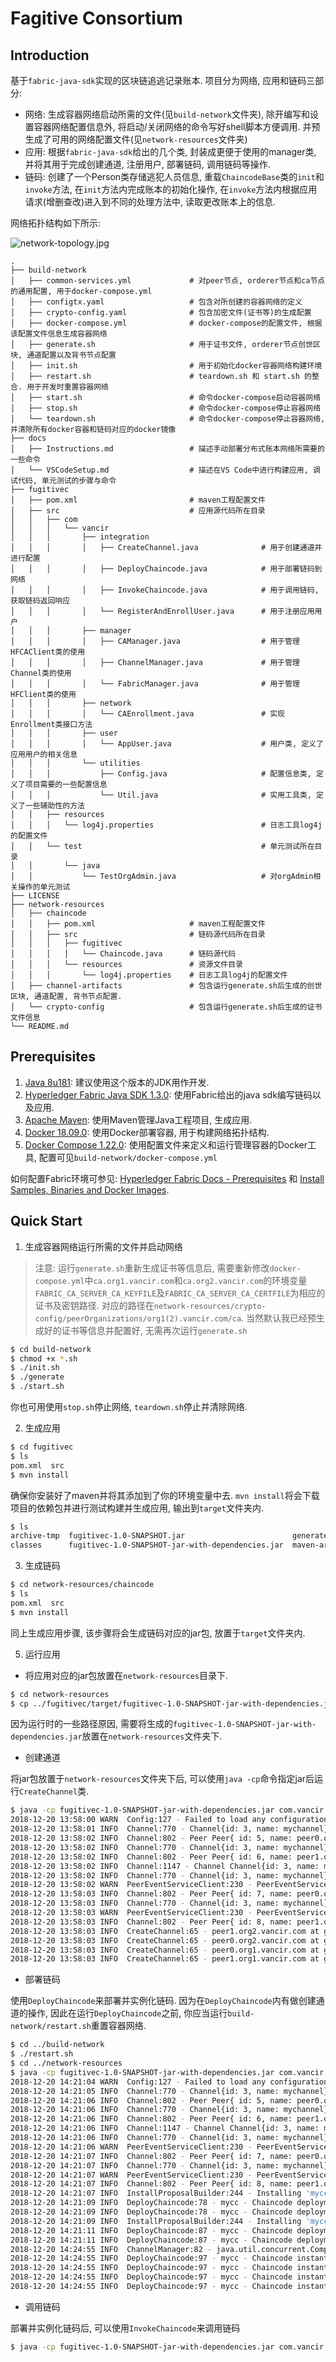 # Fagitive Consortium

## Introduction

基于`fabric-java-sdk`实现的区块链追逃记录账本. 项目分为网络, 应用和链码三部分: 

* 网络: 生成容器网络启动所需的文件(见`build-network`文件夹), 除开编写和设置容器网络配置信息外, 将启动/关闭网络的命令写好shell脚本方便调用. 并预生成了可用的网络配置文件(见`network-resources`文件夹)
* 应用: 根据`fabric-java-sdk`给出的几个类, 封装成更便于使用的manager类, 并将其用于完成创建通道, 注册用户, 部署链码, 调用链码等操作. 
* 链码: 创建了一个Person类存储逃犯人员信息, 重载`ChaincodeBase`类的`init`和`invoke`方法, 在`init`方法内完成账本的初始化操作, 在`invoke`方法内根据应用请求(增删查改)进入到不同的处理方法中, 读取更改账本上的信息.


网络拓扑结构如下所示: 

![network-topology.jpg](docs/network-topology.jpg)

```
.
├── build-network
│   ├── common-services.yml             # 对peer节点, orderer节点和ca节点的通用配置, 用于docker-compose.yml
│   ├── configtx.yaml                   # 包含对所创建的容器网络的定义
│   ├── crypto-config.yaml              # 包含加密文件(证书等)的生成配置
│   ├── docker-compose.yml              # docker-compose的配置文件, 根据该配置文件信息生成容器网络
│   ├── generate.sh                     # 用于证书文件, orderer节点创世区块, 通道配置以及背书节点配置
│   ├── init.sh                         # 用于初始化docker容器网络构建环境
│   ├── restart.sh                      # teardown.sh 和 start.sh 的整合. 用于开发时重置容器网络
│   ├── start.sh                        # 命令docker-compose启动容器网络
│   ├── stop.sh                         # 命令docker-compose停止容器网络
│   └── teardown.sh                     # 命令docker-compose停止容器网络, 并清除所有docker容器和链码对应的docker镜像
├── docs
│   ├── Instructions.md                 # 描述手动部署分布式账本网络所需要的一些命令
│   └── VSCodeSetup.md                  # 描述在VS Code中进行构建应用, 调试代码, 单元测试的步骤与命令
├── fugitivec
│   ├── pom.xml                         # maven工程配置文件
│   ├── src                             # 应用源代码所在目录
│   │   ├── com
│   │   │   └── vancir
│   │   │       ├── integration
│   │   │       │   ├── CreateChannel.java              # 用于创建通道并进行配置
│   │   │       │   ├── DeployChaincode.java            # 用于部署链码到网络
│   │   │       │   ├── InvokeChaincode.java            # 用于调用链码, 获取链码返回响应
│   │   │       │   └── RegisterAndEnrollUser.java      # 用于注册应用用户
│   │   │       ├── manager
│   │   │       │   ├── CAManager.java                  # 用于管理HFCAClient类的使用
│   │   │       │   ├── ChannelManager.java             # 用于管理Channel类的使用
│   │   │       │   └── FabricManager.java              # 用于管理HFClient类的使用
│   │   │       ├── network
│   │   │       │   └── CAEnrollment.java               # 实现Enrollment类接口方法
│   │   │       ├── user
│   │   │       │   └── AppUser.java                    # 用户类, 定义了应用用户的相关信息
│   │   │       └── utilities
│   │   │           ├── Config.java                     # 配置信息类, 定义了项目需要的一些配置信息
│   │   │           └── Util.java                       # 实用工具类, 定义了一些辅助性的方法
│   │   ├── resources
│   │   │   └── log4j.properties                        # 日志工具log4j的配置文件
│   │   └── test                                        # 单元测试所在目录
│   │       └── java
│   │           └── TestOrgAdmin.java                   # 对orgAdmin相关操作的单元测试
├── LICENSE
├── network-resources
│   ├── chaincode
│   │   ├── pom.xml                     # maven工程配置文件
│   │   ├── src                         # 链码源代码所在目录
│   │   │   ├── fugitivec
│   │   │   │   └── Chaincode.java      # 链码源代码
│   │   │   └── resources               # 资源文件目录
│   │   │       └── log4j.properties    # 日志工具log4j的配置文件
│   ├── channel-artifacts               # 包含运行generate.sh后生成的创世区块, 通道配置, 背书节点配置.
│   └── crypto-config                   # 包含运行generate.sh后生成的证书文件信息
└── README.md
```


## Prerequisites

1. [Java 8u181](): 建议使用这个版本的JDK用作开发. 
2. [Hyperledger Fabric Java SDK 1.3.0](https://github.com/hyperledger/fabric-sdk-java): 使用Fabric给出的java sdk编写链码以及应用. 
3. [Apache Maven](https://maven.apache.org): 使用Maven管理Java工程项目, 生成应用.
4. [Docker 18.09.0](https://www.docker.com/): 使用Docker部署容器, 用于构建网络拓扑结构.
5. [Docker Compose 1.22.0](https://docs.docker.com/compose/): 使用配置文件来定义和运行管理容器的Docker工具, 配置可见`build-network/docker-compose.yml`

如何配置Fabric环境可参见: [Hyperledger Fabric Docs - Prerequisites](https://hyperledger-fabric.readthedocs.io/en/release-1.3/prereqs.html) 和 [Install Samples, Binaries and Docker Images](https://hyperledger-fabric.readthedocs.io/en/release-1.3/install.html). 

## Quick Start

1. 生成容器网络运行所需的文件并启动网络

> 注意: 运行`generate.sh`重新生成证书等信息后, 需要重新修改`docker-compose.yml`中`ca.org1.vancir.com`和`ca.org2.vancir.com`的环境变量`FABRIC_CA_SERVER_CA_KEYFILE`及`FABRIC_CA_SERVER_CA_CERTFILE`为相应的证书及密钥路径. 对应的路径在`network-resources/crypto-config/peerOrganizations/org1(2).vancir.com/ca`. 当然默认我已经预生成好的证书等信息并配置好, 无需再次运行`generate.sh`

``` bash
$ cd build-network
$ chmod +x *.sh
$ ./init.sh
$ ./generate
$ ./start.sh
```

你也可用使用`stop.sh`停止网络, `teardown.sh`停止并清除网络. 




2. 生成应用

``` bash
$ cd fugitivec
$ ls
pom.xml  src
$ mvn install
```
确保你安装好了maven并将其添加到了你的环境变量中去. `mvn install`将会下载项目的依赖包并进行测试构建并生成应用, 输出到`target`文件夹内. 

``` bash
$ ls
archive-tmp  fugitivec-1.0-SNAPSHOT.jar                        generated-sources  maven-status
classes      fugitivec-1.0-SNAPSHOT-jar-with-dependencies.jar  maven-archiver
```

3. 生成链码

``` bash
$ cd network-resources/chaincode
$ ls
pom.xml  src 
$ mvn install
```

同上生成应用步骤, 该步骤将会生成链码对应的jar包, 放置于`target`文件夹内.

5. 运行应用

* 将应用对应的jar包放置在`network-resources`目录下. 

``` bash
$ cd network-resources
$ cp ../fugitivec/target/fugitivec-1.0-SNAPSHOT-jar-with-dependencies.jar .
```

因为运行时的一些路径原因, 需要将生成的`fugitivec-1.0-SNAPSHOT-jar-with-dependencies.jar`放置在`network-resources`文件夹下.

* 创建通道

将jar包放置于`network-resources`文件夹下后, 可以使用`java -cp`命令指定jar后运行`CreateChannel`类. 

``` bash
$ java -cp fugitivec-1.0-SNAPSHOT-jar-with-dependencies.jar com.vancir.integration.CreateChannel
2018-12-20 13:58:00 WARN  Config:127 - Failed to load any configuration from: config.properties. Using toolkit defaults
2018-12-20 13:58:01 INFO  Channel:770 - Channel{id: 3, name: mychannel} joining Peer{ id: 5, name: peer0.org1.vancir.com, channelName: null, url: grpc://localhost:7051}.
2018-12-20 13:58:02 INFO  Channel:802 - Peer Peer{ id: 5, name: peer0.org1.vancir.com, channelName: mychannel, url: grpc://localhost:7051} joined into channel Channel{id: 3, name: mychannel}
2018-12-20 13:58:02 INFO  Channel:770 - Channel{id: 3, name: mychannel} joining Peer{ id: 6, name: peer1.org1.vancir.com, channelName: null, url: grpc://localhost:7056}.
2018-12-20 13:58:02 INFO  Channel:802 - Peer Peer{ id: 6, name: peer1.org1.vancir.com, channelName: mychannel, url: grpc://localhost:7056} joined into channel Channel{id: 3, name: mychannel}
2018-12-20 13:58:02 INFO  Channel:1147 - Channel Channel{id: 3, name: mychannel} eventThread started shutdown: false  thread: null 
2018-12-20 13:58:02 INFO  Channel:770 - Channel{id: 3, name: mychannel} joining Peer{ id: 7, name: peer0.org2.vancir.com, channelName: null, url: grpc://localhost:8051}.
2018-12-20 13:58:02 WARN  PeerEventServiceClient:230 - PeerEventServiceClient{id: 16, channel: mychannel, peerName: peer0.org2.vancir.com, url: grpc://localhost:8051} PeerEventServiceClient{id: 16, channel: mychannel, peerName: peer0.org2.vancir.com, url: grpc://localhost:8051} attempts 0 Status returned failure code 404 (NOT_FOUND) during peer service event registration
2018-12-20 13:58:03 INFO  Channel:802 - Peer Peer{ id: 7, name: peer0.org2.vancir.com, channelName: mychannel, url: grpc://localhost:8051} joined into channel Channel{id: 3, name: mychannel}
2018-12-20 13:58:03 INFO  Channel:770 - Channel{id: 3, name: mychannel} joining Peer{ id: 8, name: peer1.org2.vancir.com, channelName: null, url: grpc://localhost:8056}.
2018-12-20 13:58:03 WARN  PeerEventServiceClient:230 - PeerEventServiceClient{id: 19, channel: mychannel, peerName: peer1.org2.vancir.com, url: grpc://localhost:8056} PeerEventServiceClient{id: 19, channel: mychannel, peerName: peer1.org2.vancir.com, url: grpc://localhost:8056} attempts 0 Status returned failure code 404 (NOT_FOUND) during peer service event registration
2018-12-20 13:58:03 INFO  Channel:802 - Peer Peer{ id: 8, name: peer1.org2.vancir.com, channelName: mychannel, url: grpc://localhost:8056} joined into channel Channel{id: 3, name: mychannel}
2018-12-20 13:58:03 INFO  CreateChannel:65 - peer1.org2.vancir.com at grpc://localhost:8056
2018-12-20 13:58:03 INFO  CreateChannel:65 - peer0.org2.vancir.com at grpc://localhost:8051
2018-12-20 13:58:03 INFO  CreateChannel:65 - peer0.org1.vancir.com at grpc://localhost:7051
2018-12-20 13:58:03 INFO  CreateChannel:65 - peer1.org1.vancir.com at grpc://localhost:7056

```

* 部署链码

使用`DeployChaincode`来部署并实例化链码. 因为在`DeployChaincode`内有做创建通道的操作, 因此在运行`DeployChaincode`之前, 你应当运行`build-network/restart.sh`重置容器网络. 

``` bash
$ cd ../build-network
$ ./restart.sh
$ cd ../network-resources
$ java -cp fugitivec-1.0-SNAPSHOT-jar-with-dependencies.jar com.vancir.network.DeployChaincode
2018-12-20 14:21:04 WARN  Config:127 - Failed to load any configuration from: config.properties. Using toolkit defaults
2018-12-20 14:21:05 INFO  Channel:770 - Channel{id: 3, name: mychannel} joining Peer{ id: 5, name: peer0.org1.vancir.com, channelName: null, url: grpc://localhost:7051}.
2018-12-20 14:21:06 INFO  Channel:802 - Peer Peer{ id: 5, name: peer0.org1.vancir.com, channelName: mychannel, url: grpc://localhost:7051} joined into channel Channel{id: 3, name: mychannel}
2018-12-20 14:21:06 INFO  Channel:770 - Channel{id: 3, name: mychannel} joining Peer{ id: 6, name: peer1.org1.vancir.com, channelName: null, url: grpc://localhost:7056}.
2018-12-20 14:21:06 INFO  Channel:802 - Peer Peer{ id: 6, name: peer1.org1.vancir.com, channelName: mychannel, url: grpc://localhost:7056} joined into channel Channel{id: 3, name: mychannel}
2018-12-20 14:21:06 INFO  Channel:1147 - Channel Channel{id: 3, name: mychannel} eventThread started shutdown: false  thread: null 
2018-12-20 14:21:06 INFO  Channel:770 - Channel{id: 3, name: mychannel} joining Peer{ id: 7, name: peer0.org2.vancir.com, channelName: null, url: grpc://localhost:8051}.
2018-12-20 14:21:06 WARN  PeerEventServiceClient:230 - PeerEventServiceClient{id: 16, channel: mychannel, peerName: peer0.org2.vancir.com, url: grpc://localhost:8051} PeerEventServiceClient{id: 16, channel: mychannel, peerName: peer0.org2.vancir.com, url: grpc://localhost:8051} attempts 0 Status returned failure code 404 (NOT_FOUND) during peer service event registration
2018-12-20 14:21:07 INFO  Channel:802 - Peer Peer{ id: 7, name: peer0.org2.vancir.com, channelName: mychannel, url: grpc://localhost:8051} joined into channel Channel{id: 3, name: mychannel}
2018-12-20 14:21:07 INFO  Channel:770 - Channel{id: 3, name: mychannel} joining Peer{ id: 8, name: peer1.org2.vancir.com, channelName: null, url: grpc://localhost:8056}.
2018-12-20 14:21:07 WARN  PeerEventServiceClient:230 - PeerEventServiceClient{id: 19, channel: mychannel, peerName: peer1.org2.vancir.com, url: grpc://localhost:8056} PeerEventServiceClient{id: 19, channel: mychannel, peerName: peer1.org2.vancir.com, url: grpc://localhost:8056} attempts 0 Status returned failure code 404 (NOT_FOUND) during peer service event registration
2018-12-20 14:21:07 INFO  Channel:802 - Peer Peer{ id: 8, name: peer1.org2.vancir.com, channelName: mychannel, url: grpc://localhost:8056} joined into channel Channel{id: 3, name: mychannel}
2018-12-20 14:21:07 INFO  InstallProposalBuilder:244 - Installing 'mycc::::1' language Java chaincode from directory: '/home/vancir/Documents/code/fugitivec/network-resources/chaincode' with source location: 'src'. chaincodePath:''
2018-12-20 14:21:09 INFO  DeployChaincode:78 - mycc - Chaincode deployment SUCCESS
2018-12-20 14:21:09 INFO  DeployChaincode:78 - mycc - Chaincode deployment SUCCESS
2018-12-20 14:21:09 INFO  InstallProposalBuilder:244 - Installing 'mycc::::1' language Java chaincode from directory: '/home/vancir/Documents/code/fugitivec/network-resources/chaincode' with source location: 'src'. chaincodePath:''
2018-12-20 14:21:11 INFO  DeployChaincode:87 - mycc - Chaincode deployment SUCCESS
2018-12-20 14:21:11 INFO  DeployChaincode:87 - mycc - Chaincode deployment SUCCESS
2018-12-20 14:24:55 INFO  ChannelManager:82 - java.util.concurrent.CompletableFuture@73302995[Not completed]
2018-12-20 14:24:55 INFO  DeployChaincode:97 - mycc - Chaincode instantiation SUCCESS
2018-12-20 14:24:55 INFO  DeployChaincode:97 - mycc - Chaincode instantiation SUCCESS
2018-12-20 14:24:55 INFO  DeployChaincode:97 - mycc - Chaincode instantiation SUCCESS
2018-12-20 14:24:55 INFO  DeployChaincode:97 - mycc - Chaincode instantiation SUCCESS
```

* 调用链码

部署并实例化链码后, 可以使用`InvokeChaincode`来调用链码

``` bash
$ java -cp fugitivec-1.0-SNAPSHOT-jar-with-dependencies.jar com.vancir.network.InvokeChaincode

```

